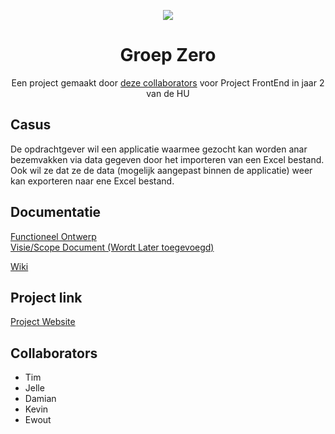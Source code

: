 <p align="center">
  <img src="https://i.imgur.com/taIht5e.png" />
</p>

<h1 align="center">Groep Zero</h1>

<p align="center">Een project gemaakt door <a href="#collaborators">deze collaborators</a> voor Project FrontEnd in jaar 2 van de HU</p>

## Casus
De opdrachtgever wil een applicatie waarmee gezocht kan worden anar bezemvakken via data gegeven door het importeren van een Excel bestand. Ook wil ze dat ze de data (mogelijk aangepast binnen de applicatie) weer kan exporteren naar ene Excel bestand. 

## Documentatie
<!-- [Google Docs (tijdelijk)](https://docs.google.com/document/d/1zn-6FsVegqmSoehHiirvQwHCXlp0TF0K_N_hO4k3t04/edit#) -->
[Functioneel Ontwerp](./doc/index.md)
<br>
[Visie/Scope Document (Wordt Later toegevoegd)](#)

[Wiki](https://github.com/Tim-Bolhoeve/GroepZeroPRFEP/wiki)

## Project link
[Project Website](https://groepzeroprfep.herokuapp.com/)

## Collaborators
- Tim
- Jelle
- Damian
- Kevin
- Ewout


